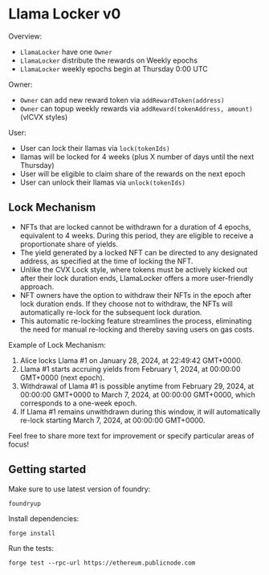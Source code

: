 # Llama Locker v0

Overview:

- `LlamaLocker` have one `Owner`
- `LlamaLocker` distribute the rewards on Weekly epochs
- `LlamaLocker` weekly epochs begin at Thursday 0:00 UTC

Owner:

- `Owner` can add new reward token via `addRewardToken(address)`
- `Owner` can topup weekly rewards via `addReward(tokenAddress, amount)` (vlCVX
  styles)

User:

- User can lock their llamas via `lock(tokenIds)`
- llamas will be locked for 4 weeks (plus X number of days until the next
  Thursday)
- User will be eligible to claim share of the rewards on the next epoch
- User can unlock their llamas via `unlock(tokenIds)`

## Lock Mechanism

- NFTs that are locked cannot be withdrawn for a duration of 4 epochs,
  equivalent to 4 weeks. During this period, they are eligible to receive a
  proportionate share of yields.
- The yield generated by a locked NFT can be directed to any designated address,
  as specified at the time of locking the NFT.
- Unlike the CVX Lock style, where tokens must be actively kicked out after
  their lock duration ends, LlamaLocker offers a more user-friendly approach.
- NFT owners have the option to withdraw their NFTs in the epoch after lock
  duration ends. If they choose not to withdraw, the NFTs will automatically
  re-lock for the subsequent lock duration.
- This automatic re-locking feature streamlines the process, eliminating the need
  for manual re-locking and thereby saving users on gas costs.

Example of Lock Mechanism:

1. Alice locks Llama #1 on January 28, 2024, at 22:49:42 GMT+0000.
2. Llama #1 starts accruing yields from February 1, 2024, at 00:00:00 GMT+0000
   (next epoch).
3. Withdrawal of Llama #1 is possible anytime from February 29, 2024, at
   00:00:00 GMT+0000 to March 7, 2024, at 00:00:00 GMT+0000, which corresponds
   to a one-week epoch.
4. If Llama #1 remains unwithdrawn during this window, it will automatically
   re-lock starting March 7, 2024, at 00:00:00 GMT+0000.

Feel free to share more text for improvement or specify particular areas of focus!

## Getting started

Make sure to use latest version of foundry:

```shell
foundryup
```

Install dependencies:

```shell
forge install
```

Run the tests:

```shell
forge test --rpc-url https://ethereum.publicnode.com
```
